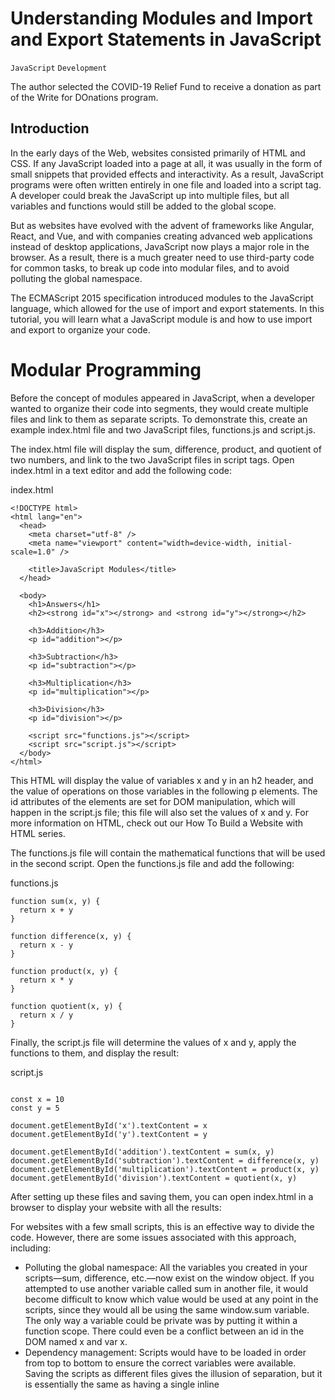 # Understanding Modules and Import and Export Statements in JavaScript

```JavaScript``` ```Development```

The author selected the COVID-19 Relief Fund to receive a donation as part of the Write for DOnations program.


## Introduction


In the early days of the Web, websites consisted primarily of HTML and CSS. If any JavaScript loaded into a page at all, it was usually in the form of small snippets that provided effects and interactivity. As a result, JavaScript programs were often written entirely in one file and loaded into a script tag. A developer could break the JavaScript up into multiple files, but all variables and functions would still be added to the global scope.


But as websites have evolved with the advent of frameworks like Angular, React, and Vue, and with companies creating advanced web applications instead of desktop applications, JavaScript now plays a major role in the browser. As a result, there is a much greater need to use third-party code for common tasks, to break up code into modular files, and to avoid polluting the global namespace.


The ECMAScript 2015 specification introduced modules to the JavaScript language, which allowed for the use of import and export statements. In this tutorial, you will learn what a JavaScript module is and how to use import and export to organize your code.


# Modular Programming


Before the concept of modules appeared in JavaScript, when a developer wanted to organize their code into segments, they would create multiple files and link to them as separate scripts. To demonstrate this, create an example index.html file and two JavaScript files, functions.js and script.js.


The index.html file will display the sum, difference, product, and quotient of two numbers, and link to the two JavaScript files in script tags. Open index.html in a text editor and add the following code:


index.html
```
<!DOCTYPE html>
<html lang="en">
  <head>
    <meta charset="utf-8" />
    <meta name="viewport" content="width=device-width, initial-scale=1.0" />

    <title>JavaScript Modules</title>
  </head>

  <body>
    <h1>Answers</h1>
    <h2><strong id="x"></strong> and <strong id="y"></strong></h2>

    <h3>Addition</h3>
    <p id="addition"></p>

    <h3>Subtraction</h3>
    <p id="subtraction"></p>

    <h3>Multiplication</h3>
    <p id="multiplication"></p>

    <h3>Division</h3>
    <p id="division"></p>

    <script src="functions.js"></script>
    <script src="script.js"></script>
  </body>
</html>

```


This HTML will display the value of variables x and y in an h2 header, and the value of operations on those variables in the following p elements. The id attributes of the elements are set for DOM manipulation, which will happen in the script.js file; this file will also set the values of x and y. For more information on HTML, check out our How To Build a Website with HTML series.


The functions.js file will contain the mathematical functions that will be used in the second script. Open the functions.js file and add the following:


functions.js
```
function sum(x, y) {
  return x + y
}

function difference(x, y) {
  return x - y
}

function product(x, y) {
  return x * y
}

function quotient(x, y) {
  return x / y
}

```


Finally, the script.js file will determine the values of x and y, apply the functions to them, and display the result:


script.js
```

const x = 10
const y = 5

document.getElementById('x').textContent = x
document.getElementById('y').textContent = y

document.getElementById('addition').textContent = sum(x, y)
document.getElementById('subtraction').textContent = difference(x, y)
document.getElementById('multiplication').textContent = product(x, y)
document.getElementById('division').textContent = quotient(x, y)

```


After setting up these files and saving them, you can open index.html in a browser to display your website with all the results:





For websites with a few small scripts, this is an effective way to divide the code. However, there are some issues associated with this approach, including:


- Polluting the global namespace: All the variables you created in your scripts—sum, difference, etc.—now exist on the window object. If you attempted to use another variable called sum in another file, it would become difficult to know which value would be used at any point in the scripts, since they would all be using the same window.sum variable. The only way a variable could be private was by putting it within a function scope. There could even be a conflict between an id in the DOM named x and var x.
- Dependency management: Scripts would have to be loaded in order from top to bottom to ensure the correct variables were available. Saving the scripts as different files gives the illusion of separation, but it is essentially the same as having a single inline <script> in the browser page.

Before ES6 added native modules to the JavaScript language, the community attempted to come up with several solutions. The first solutions were written in vanilla JavaScript, such as writing all code in objects or immediately invoked function expressions (IIFEs) and placing them on a single object in the global namespace. This was an improvement on the multiple script approach, but still had the same problems of putting at least one object in the global namespace, and did not make the problem of consistently sharing code between third parties any easier.


After that, a few module solutions emerged: CommonJS, a synchronous approach that was implemented in Node.js, Asynchronous Module Definition (AMD), which was an asynchronous approach, and Universal Module Definition (UMD), which was intended to be a universal approach that supported both previous styles.


The advent of these solutions made it easier for developers to share and reuse code in the form of packages, modules that can be distributed and shared, such as the ones found on npm. However, since there were many solutions and none were native to JavaScript, tools like Babel, Webpack, or Browserify had to be implemented to use modules in browsers.


Due to the many problems with the multiple file approach and the complexity of the solutions proposed, developers were interested in bringing the modular programming approach to the JavaScript language. Because of this, ECMAScript 2015 supports the use of JavaScript modules.


A module is a bundle of code that acts as an interface to provide functionality for other modules to use, as well as being able to rely on the functionality of other modules. A module exports to provide code and imports to use other code. Modules are useful because they allow developers to reuse code, they provide a stable, consistent interface that many developers can use, and they do not pollute the global namespace.


Modules (sometimes referred to as ECMAScript modules or ES Modules) are now available natively in JavaScript, and in the rest of this tutorial you will explore how to use and implement them in your code.


# Native JavaScript Modules


Modules in JavaScript use the import and export keywords:


- import: Used to read code exported from another module.
- export: Used to provide code to other modules.

To demonstrate how to use this, update your functions.js file to be a module and export the functions. You will add export in front of each function, which will make them available to any other module.


Add the following highlighted code to your file:


functions.js
```
export function sum(x, y) {
  return x + y
}

export function difference(x, y) {
  return x - y
}

export function product(x, y) {
  return x * y
}

export function quotient(x, y) {
  return x / y
}

```


Now, in script.js, you will use import to retrieve the code from the functions.js module at the top of the file.



Note: import must always be at the top of the file before any other code, and it is also necessary to include the relative path (./ in this case).

Add the following highlighted code to script.js:


script.js
```

import { sum, difference, product, quotient } from './functions.js'

const x = 10
const y = 5

document.getElementById('x').textContent = x
document.getElementById('y').textContent = y

document.getElementById('addition').textContent = sum(x, y)
document.getElementById('subtraction').textContent = difference(x, y)
document.getElementById('multiplication').textContent = product(x, y)
document.getElementById('division').textContent = quotient(x, y)

```


Notice that individual functions are imported by naming them in curly braces.


In order to ensure this code gets loaded as a module and not a regular script, add type="module" to the script tags in index.html. Any code that uses import or export must use this attribute:


index.html
```
...
<script type="module" src="functions.js"></script>
<script type="module" src="script.js"></script>

```


At this point, you will be able to reload the page with the updates and the website will now use modules. Browser support is very high, but caniuse is available to check which browsers support it. Note that if you are viewing the file as a direct link to a local file, you will encounter this error:


```
OutputAccess to script at 'file:///Users/your_file_path/script.js' from origin 'null' has been blocked by CORS policy: Cross-origin requests are only supported for protocol schemes: http, data, chrome, chrome-extension, chrome-untrusted, https.

```


Because of the CORS policy, Modules must be used in a server environment, which you can set up locally with http-server or on the internet with a hosting provider.


Modules are different from regular scripts in a few ways:


- Modules do not add anything to the global (window) scope.
- Modules always are in strict mode.
- Loading the same module twice in the same file will have no effect, as modules are only executed once.
- Modules require a server environment.

Modules are still often used alongside bundlers like Webpack for increased browser support and additional features, but they are also available for use directly in browsers.


Next, you will explore some more ways in which the import and export syntax can be used.


# Named Exports


As demonstrated earlier, using the export syntax will allow you to individually import values that have been exported by their name. For example, take this simplified version of functions.js:


functions.js
```
export function sum() {}
export function difference() {}

```


This would let you import sum and difference by name using curly braces:


script.js
```
import { sum, difference } from './functions.js'

```


It is also possible to use an alias to rename the function. You might do this to avoid naming conflicts within the same module. In this example, sum will be renamed to add and difference will be renamed to subtract.


script.js
```
import {
  sum as add,
  difference as subtract
} from './functions.js'

add(1, 2) // 3

```


Calling add() here will yield the result of the sum() function.


Using the * syntax, you can import the contents of the entire module into one object. In this case, sum and difference will become methods on the mathFunctions object.


script.js
```
import * as mathFunctions from './functions.js'

mathFunctions.sum(1, 2) // 3
mathFunctions.difference(10, 3) // 7

```


Primitive values, function expressions and definitions, asynchronous functions, classes, and instantiated classes can all be exported, as long as they have an identifier:


```
// Primitive values
export const number = 100
export const string = 'string'
export const undef = undefined
export const empty = null
export const obj = { name: 'Homer' }
export const array = ['Bart', 'Lisa', 'Maggie']

// Function expression
export const sum = (x, y) => x + y

// Function definition
export function difference(x, y) {
  return x - y
}

// Asynchronous function
export async function getBooks() {}

// Class
export class Book {
  constructor(name, author) {
    this.name = name
    this.author = author
  }
}

// Instantiated class
export const book = new Book('Lord of the Rings', 'J. R. R. Tolkien')

```


All of these exports can be successfully imported. The other type of export that you will explore in the next section is known as a default export.


# Default Exports


In the previous examples, you exported multiple named exports and imported them individually or as one object with each export as a method on the object. Modules can also contain a default export, using the default keyword. A default export will not be imported with curly brackets, but will be directly imported into a named identifier.


For example, take the following contents for the functions.js file:


functions.js
```
export default function sum(x, y) {
  return x + y
}

```


In the script.js file, you could import the default function as sum with the following:


script.js
```
import sum from './functions.js'

sum(1, 2) // 3

```


This can be dangerous, as there are no restrictions on what you can name a default export during the import. In this example, the default function is imported as difference although it is actually the sum function:


script.js
```
import difference from './functions.js'

difference(1, 2) // 3

```


For this reason, it is often preferred to use named exports. Unlike named exports, default exports do not require an identifier—a primitive value by itself or anonymous function can be used as a default export. Following is an example of an object used as a default export:


functions.js
```
export default {
  name: 'Lord of the Rings',
  author: 'J. R. R. Tolkien',
}

```


You could import this as book with the following:


script.js
```
import book from './functions.js'

```


Similarly, the following example demonstrates exporting an anonymous arrow function as the default export:


functions.js
```
export default () => 'This function is anonymous'

```


This could be imported with the following script.js:


script.js
```
import anonymousFunction from './functions.js'

```


Named exports and default exports can be used alongside each other, as in this module that exports two named values and a default value:


functions.js
```
export const length = 10
export const width = 5

export default function perimeter(x, y) {
  return 2 * (x + y)
}

```


You could import these variables and the default function with the following:


script.js
```
import calculatePerimeter, { length, width } from './functions.js'

calculatePerimeter(length, width) // 30

```


Now the default value and named values are both available to the script.


# Conclusion


Modular programming design practices allow you to separate code into individual components that can help make your code reusable and consistent, while also protecting the global namespace. A module interface can be implemented in native JavaScript with the import and export keywords.


In this article, you learned about the history of modules in JavaScript, how to separate JavaScript files into multiple top-level scripts, how to update those files using a modular approach, and the import and export syntax for named and default exports.


To learn more about modules in JavaScript, read Modules on the Mozilla Developer Network. If you’d like to explore modules in Node.js, try our How To Create a Node.js Module tutorial.


